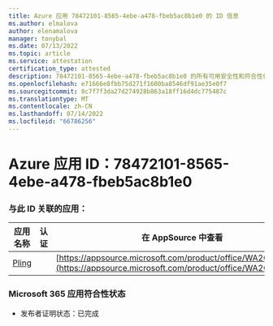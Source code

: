 ```yaml
---
title: Azure 应用 78472101-8565-4ebe-a478-fbeb5ac8b1e0 的 ID 信息
ms.author: elmalova
author: elenamalova
manager: tonybal
ms.date: 07/13/2022
ms.topic: article
ms.service: attestation
certification_type: attested
description: 78472101-8565-4ebe-a478-fbeb5ac8b1e0 的所有可用安全性和符合性信息信息。
ms.openlocfilehash: e71666e8fbb75d271f1600ba8546df91ae35e0f7
ms.sourcegitcommit: 0c7f7f3da27d274928b863a18ff16d4dc775487c
ms.translationtype: MT
ms.contentlocale: zh-CN
ms.lasthandoff: 07/14/2022
ms.locfileid: "66786256"
---
```

# <a name="azure-app-id-78472101-8565-4ebe-a478-fbeb5ac8b1e0"></a>Azure 应用 ID：78472101-8565-4ebe-a478-fbeb5ac8b1e0


### <a name="apps-associated-with-this-id"></a>与此 ID 关联的应用：
| **应用名称** | **认证** | **在 AppSource 中查看** |
|--------------|---------------|-----------------------|
| [Pling](../forward/WA200004294.md) |  | [https://appsource.microsoft.com/product/office/WA200004294](https://appsource.microsoft.com/product/office/WA200004294) |

### <a name="microsoft-365-app-compliance-status"></a>Microsoft 365 应用符合性状态
- 发布者证明状态：已完成
